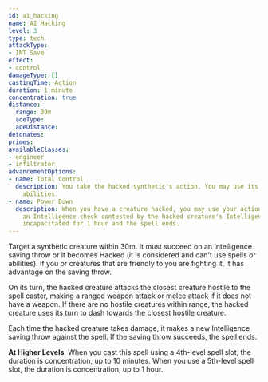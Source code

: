 ```yaml
---
id: ai_hacking
name: AI Hacking
level: 3
type: tech
attackType:
- INT Save
effect:
- control
damageType: []
castingTime: Action
duration: 1 minute
concentration: true
distance:
  range: 30m
  aoeType: 
  aoeDistance: 
detonates: 
primes: 
availableClasses:
- engineer
- infiltrator
advancementOptions:
- name: Total Control
  description: You take the hacked synthetic's action. You may use its spells and
    abilities.
- name: Power Down
  description: When you have a creature hacked, you may use your action to attempt to shut it down. To do so, make
    an Intelligence check contested by the hacked creature's Intelligence check. If you win the contest, the creature becomes
    incapacitated for 1 hour and the spell ends.
---
```

Target a synthetic creature within 30m. It must succeed on an Intelligence saving throw or it becomes Hacked (it is considered
<condition id="charmed"/> and can't use spells or abilities). If you or creatures that are friendly to you are fighting it, it has advantage
on the saving throw.

On its turn, the hacked creature attacks the closest creature hostile to the spell caster, making a ranged weapon
attack or melee attack if it does not have a weapon. If there are no hostile creatures within range, the hacked
creature uses its turn to dash towards the closest hostile creature.

Each time the hacked creature takes damage, it makes a new Intelligence saving throw against the spell. If the saving throw
succeeds, the spell ends.

__At Higher Levels__. When you cast this spell using a 4th-level spell slot, the duration is concentration, up to 10
minutes. When you use a 5th-level spell slot, the duration is concentration, up to 1 hour.
